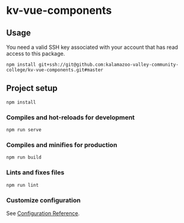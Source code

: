 # kv-vue-components

## Usage
You need a valid SSH key associated with your account that has read access to this package.
```
npm install git+ssh://git@github.com:kalamazoo-valley-community-college/kv-vue-components.git#master
```

## Project setup
```
npm install
```

### Compiles and hot-reloads for development
```
npm run serve
```

### Compiles and minifies for production
```
npm run build
```

### Lints and fixes files
```
npm run lint
```

### Customize configuration
See [Configuration Reference](https://cli.vuejs.org/config/).
